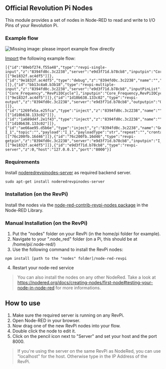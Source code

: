 Official Revolution Pi Nodes
------

This module provides a set of nodes in Node-RED to read and write to I/O Pins of your Revolution Pi.

### Example flow

![Missing image: please import example flow directly][flow]

[flow]: https://raw.githubusercontent.com/erminas/node-red-contrib-revpi-nodes/master/revpi-nodes/examples/example_flow.png "RevPi Nodes Example Flow"

[Import](https://nodered.org/docs/user-guide/editor/workspace/import-export) the following example flow:
```
[{"id":"80ebf274.f55a48","type":"revpi-single-input","z":"8394fd0c.3c2238","server":"e9d3f71d.b78cb8","inputpin":"Core_Temperature","x":560,"y":160,"wires":[["9e1832f.ac4df5"]]},{"id":"9e1832f.ac4df5","type":"debug","z":"8394fd0c.3c2238","name":"","active":true,"tosidebar":true,"console":false,"tostatus":false,"complete":"false","x":890,"y":220,"wires":[]},{"id":"bb13c4a0.b3b18","type":"revpi-multiple-input","z":"8394fd0c.3c2238","server":"e9d3f71d.b78cb8","inputPinList":["Core_Frequency","RevPiIOCycle"],"inputpin":"Core_Frequency,RevPiIOCycle","x":520,"y":240,"wires":[["9e1832f.ac4df5"]]},{"id":"1d10b638.133c02","type":"revpi-output","z":"8394fd0c.3c2238","server":"e9d3f71d.b78cb8","outputpin":"O_1","overwritevalue":false,"outputvalue":"","x":840,"y":500,"wires":[]},{"id":"1269fe5a.e25fca","type":"inject","z":"8394fd0c.3c2238","name":"","topic":"","payload":"1","payloadType":"num","repeat":"","crontab":"","once":false,"onceDelay":0.1,"x":610,"y":460,"wires":[["1d10b638.133c02"]]},{"id":"1a689d4f.2e1f43","type":"inject","z":"8394fd0c.3c2238","name":"","topic":"","payload":"0","payloadType":"num","repeat":"","crontab":"","once":false,"onceDelay":0.1,"x":610,"y":560,"wires":[["1d10b638.133c02"]]},{"id":"ae66ae95.d5b6e","type":"inject","z":"8394fd0c.3c2238","name":"Get I_1","topic":"","payload":"I_1","payloadType":"str","repeat":"","crontab":"","once":false,"onceDelay":0.1,"x":330,"y":340,"wires":[["76c200fb.16d46"]]},{"id":"76c200fb.16d46","type":"revpi-getpin","z":"8394fd0c.3c2238","server":"e9d3f71d.b78cb8","inputpin":"I_2","getoverwritevalue":false,"x":580,"y":340,"wires":[["9e1832f.ac4df5"]]},{"id":"e9d3f71d.b78cb8","type":"revpi-server","z":0,"host":"127.0.0.1","port":"8000"}]
```

### Requirements

Install [noderedrevpinodes-server](https://github.com/erminas/noderedrevpinodes-server) as required backend server.
```
sudo apt-get install noderedrevpinodes-server
```

### Installation (on the RevPi)
Install the nodes via the [node-red-contrib-revpi-nodes package](https://flows.nodered.org/node/node-red-contrib-revpi-nodes) in the Node-RED Library.

### Manual Installation (on the RevPi)
1. Put the "nodes" folder on your RevPi (in the home/pi folder for example).
2. Navigate to your ".node_red" folder (on a Pi, this should be at /home/pi/.node-red/)
3. Use the following command to install the RevPi nodes:
```
npm install [path to the "nodes" folder]/node-red-revpi
```
4. Restart your node-red service

> You can also install the nodes on any other NodeRed.
> Take a look at https://nodered.org/docs/creating-nodes/first-node#testing-your-node-in-node-red for more informations.

## How to use
1. Make sure the required server is running on any RevPi.
2. Open Node-RED in your browser.
3. Now drag one of the new RevPi nodes into your flow.
4. Double click the node to edit it.
5. Click on the pencil icon next to "Server" and set your host and the port 8000.
> If you're using the server on the same RevPi as NodeRed, you can use "localhost" for the host. Otherwise type in the IP Address of the RevPi.
